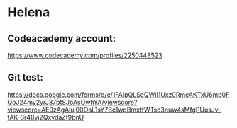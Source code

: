 # Helena

## Codeacademy account: 
https://www.codecademy.com/profiles/2250448523

## Git test:
https://docs.google.com/forms/d/e/1FAIpQLSeQWIl1Uxz0RmcAKTxU6mp0FQoJ24my2yrJ37btSJoAsOwhYA/viewscore?viewscore=AE0zAgAluj00OaL1sY7Bc1wpBmxtfWTso3nuw4sMfgPUusJv-fAK-Sr48vj2QxvdaZt9bnU
